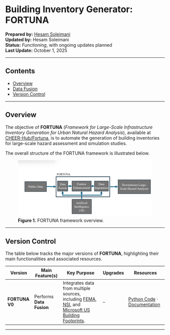 # Building Inventory Generator: FORTUNA

**Prepared by:** [Hesam Soleimani](mailto:soleimanisam92@g.ucla.edu)  
**Updated by:** Hesam Soleimani  
**Status:** *Functioning*, with ongoing updates planned  
**Last Update:** October 1, 2025  

---

## Contents
- [Overview](#overview)
- [Data Fusion](#data-fusion)
- [Version Control](#version-control)

---

## Overview

The objective of **FORTUNA** (*Framework for Large-Scale Infrastructure Inventory Generation for Urban Natural Hazard Analysis*), available at [CHEER-Hub/Fortuna](https://github.com/CHEER-Hub/Fortuna), is to automate the generation of building inventories for large-scale hazard assessment and simulation studies.

The overall structure of the FORTUNA framework is illustrated below.

<figure>
  <img src="_media/FORTUNA.png" alt="FORTUNA Overview" width="600">
  <figcaption><b>Figure 1.</b> FORTUNA framework overview.</figcaption>
</figure>

---

## Version Control

The table below tracks the major versions of **FORTUNA**, highlighting their main functionalities and associated resources.

| Version | Main Feature(s) | Key Purpose | Upgrades | Resources |
|----------|-----------------|--------------|-----------|------------|
| **FORTUNA V0** | Performs **Data Fusion** | Integrates data from multiple sources, including [FEMA](https://fema.maps.arcgis.com/home/item.html?id=0ec8512ad21e4bb987d7e848d14e7e24&sublayer=0), [NSI](https://www.hec.usace.army.mil/confluence/nsi/), and [Microsoft US Building Footprints](https://github.com/microsoft/USBuildingFootprints). | – | [Python Code](https://github.com/CHEER-Hub/Fortuna) · [Documentation](https://hesam-92-19.github.io/Some_Documentations) |

---
